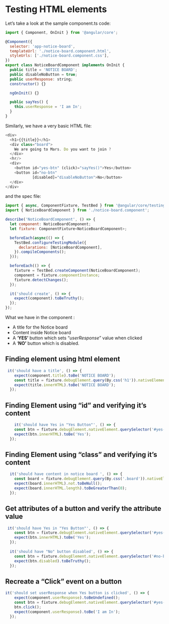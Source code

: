 # Testing HTML elements

Let’s take a look at the sample component.ts code:

```javascript
import { Component, OnInit } from '@angular/core';

@Component({
  selector: 'app-notice-board',
  templateUrl: './notice-board.component.html',
  styleUrls: ['./notice-board.component.css'],
})
export class NoticeBoardComponent implements OnInit {
  public title = 'NOTICE BOARD';
  public disableNoButton = true;
  public userResponse: string;
  constructor() {}

  ngOnInit() {}

  public sayYes() {
    this.userResponse = 'I am In';
  }
}
```

Similarly, we have a very basic HTML file:

```javascript
<div>
  <h1>{{title}}</h1>
  <div class="board">
    We are going to Mars. Do you want to join ?
  </div>
  <hr/>
  <div>
    <button id="yes-btn" (click)="sayYes()">Yes</button>
    <button id="no-btn"
            [disabled]="disableNoButton">No</button>
  </div>
</div>
```

and the spec file:

```javascript
import { async, ComponentFixture, TestBed } from '@angular/core/testing';
import { NoticeBoardComponent } from './notice-board.component';

describe('NoticeBoardComponent', () => {
  let component: NoticeBoardComponent;
  let fixture: ComponentFixture<NoticeBoardComponent>;

  beforeEach(async(() => {
    TestBed.configureTestingModule({
      declarations: [NoticeBoardComponent],
    }).compileComponents();
  }));

  beforeEach(() => {
    fixture = TestBed.createComponent(NoticeBoardComponent);
    component = fixture.componentInstance;
    fixture.detectChanges();
  });

  it('should create', () => {
    expect(component).toBeTruthy();
  });
});
```

What we have in the component :

- A title for the Notice board
- Content inside Notice board
- A ‘**YES’** button which sets “*userResponse*” value when clicked
- A ‘**NO’** button which is disabled.

## Finding element using html element

```javascript
 it('should have a title', () => {
    expect(component.title).toBe('NOTICE BOARD');
    const title = fixture.debugElement.query(By.css('h1')).nativeElement;
    expect(title.innerHTML).toBe('NOTICE BOARD');
  });
```

## Finding Element using “id” and verifying it’s content

```javascript
	it('should have Yes in "Yes Button"', () => {
    const btn = fixture.debugElement.nativeElement.querySelector('#yes-btn');
    expect(btn.innerHTML).toBe('Yes');
  });
```

## Finding Element using “class” and verifying it’s content

```javascript
  it('should have content in notice board ', () => {
    const board = fixture.debugElement.query(By.css('.board')).nativeElement;
    expect(board.innerHTML).not.toBeNull();
    expect(board.innerHTML.length).toBeGreaterThan(0);
  });
```

## **Get attributes of a button and verify the attribute value**

```javascript
 it('should have Yes in "Yes Button"', () => {
    const btn = fixture.debugElement.nativeElement.querySelector('#yes-btn');
    expect(btn.innerHTML).toBe('Yes');
  });
  
  it('should have "No" button disabled', () => {
    const btn = fixture.debugElement.nativeElement.querySelector('#no-btn');
    expect(btn.disabled).toBeTruthy();
  });
```

## Recreate a “Click” event on a button

```javascript
it('should set userResponse when Yes button is clicked', () => {
    expect(component.userResponse).toBeUndefined();
    const btn = fixture.debugElement.nativeElement.querySelector('#yes-btn');
    btn.click();
    expect(component.userResponse).toBe('I am In');
  });
```

